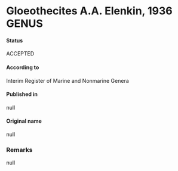 # Gloeothecites A.A. Elenkin, 1936 GENUS

#### Status
ACCEPTED

#### According to
Interim Register of Marine and Nonmarine Genera

#### Published in
null

#### Original name
null

### Remarks
null